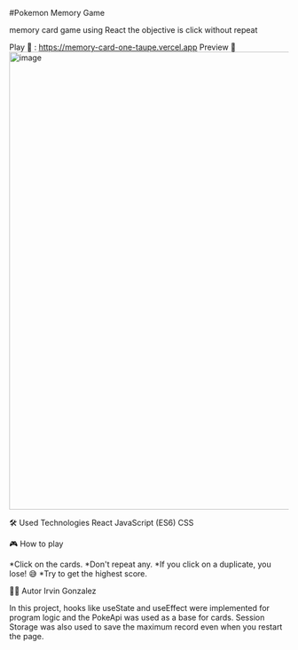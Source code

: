 #Pokemon Memory Game

memory card game using React the objective is click without repeat

Play 🚀 : https://memory-card-one-taupe.vercel.app
Preview 📸
<img width="1897" height="826" alt="image" src="https://github.com/user-attachments/assets/3deb5424-a541-4fcd-85a5-8ad582db713b" />

🛠️ Used Technologies
React
JavaScript (ES6)
CSS

🎮 How to play

*Click on the cards.
*Don't repeat any.
*If you click on a duplicate, you lose! 😅
*Try to get the highest score.

🧑‍💻 Autor
Irvin Gonzalez

In this project, hooks like useState and useEffect were implemented for program logic and the PokeApi was used as a base for cards. Session Storage was also used to save the maximum record even when you restart the page.

